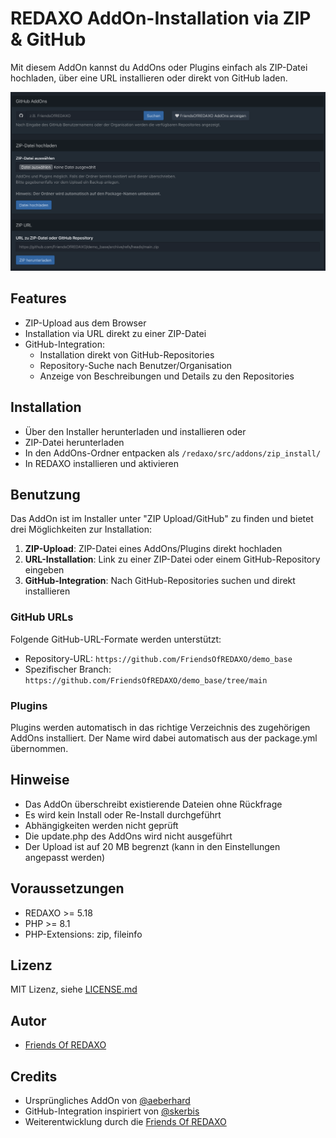 # REDAXO AddOn-Installation via ZIP & GitHub

Mit diesem AddOn kannst du AddOns oder Plugins einfach als ZIP-Datei hochladen, über eine URL installieren oder direkt von GitHub laden.

![Screenshot](https://raw.githubusercontent.com/FriendsOfREDAXO/zip_install/assets/zip2.png)

## Features

* ZIP-Upload aus dem Browser
* Installation via URL direkt zu einer ZIP-Datei
* GitHub-Integration:
    * Installation direkt von GitHub-Repositories
    * Repository-Suche nach Benutzer/Organisation
    * Anzeige von Beschreibungen und Details zu den Repositories

## Installation

* Über den Installer herunterladen und installieren oder
* ZIP-Datei herunterladen
* In den AddOns-Ordner entpacken als `/redaxo/src/addons/zip_install/`
* In REDAXO installieren und aktivieren

## Benutzung

Das AddOn ist im Installer unter "ZIP Upload/GitHub" zu finden und bietet drei Möglichkeiten zur Installation:

1. **ZIP-Upload**: ZIP-Datei eines AddOns/Plugins direkt hochladen
2. **URL-Installation**: Link zu einer ZIP-Datei oder einem GitHub-Repository eingeben
3. **GitHub-Integration**: Nach GitHub-Repositories suchen und direkt installieren

### GitHub URLs

Folgende GitHub-URL-Formate werden unterstützt:

* Repository-URL: `https://github.com/FriendsOfREDAXO/demo_base`
* Spezifischer Branch: `https://github.com/FriendsOfREDAXO/demo_base/tree/main`

### Plugins

Plugins werden automatisch in das richtige Verzeichnis des zugehörigen AddOns installiert. Der Name wird dabei automatisch aus der package.yml übernommen.

## Hinweise

* Das AddOn überschreibt existierende Dateien ohne Rückfrage
* Es wird kein Install oder Re-Install durchgeführt 
* Abhängigkeiten werden nicht geprüft
* Die update.php des AddOns wird nicht ausgeführt
* Der Upload ist auf 20 MB begrenzt (kann in den Einstellungen angepasst werden)

## Voraussetzungen

* REDAXO >= 5.18
* PHP >= 8.1
* PHP-Extensions: zip, fileinfo

## Lizenz

MIT Lizenz, siehe [LICENSE.md](LICENSE.md)

## Autor

* [Friends Of REDAXO](https://github.com/FriendsOfREDAXO)

## Credits

* Ursprüngliches AddOn von [@aeberhard](https://github.com/aeberhard)
* GitHub-Integration inspiriert von [@skerbis](https://github.com/skerbis)
* Weiterentwicklung durch die [Friends Of REDAXO](https://github.com/FriendsOfREDAXO)
